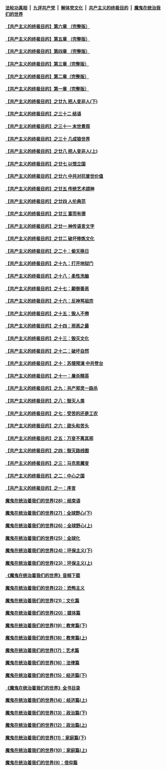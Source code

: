 ####  [法轮功真相](../../../../basic/blob/master/README.md?t=07081004) &nbsp;|&nbsp; [九评共产党](../../../../9ping.md/blob/master/README.md?t=07081004) &nbsp;|&nbsp; [解体党文化](../../../../jtdwh.md/blob/master/README.md?t=07081004)  &nbsp;|&nbsp; [共产主义的终极目的](../../../../gczydzjmd.md/blob/master/README.md?t=07081004) &nbsp;|&nbsp; [魔鬼在统治我们的世界](../../../../mgztzwmdsj.md/blob/master/README.md?t=07081004) 

#### [【共产主义的终极目的】第六章 （完整版）](../pages/nsc422/n11428913.md?t=07081004) 

#### [【共产主义的终极目的】第五章 （完整版）](../pages/nsc422/n11428912.md?t=07081004) 

#### [【共产主义的终极目的】第四章 （完整版）](../pages/nsc422/n11428907.md?t=07081004) 

#### [【共产主义的终极目的】第三章（完整版）](../pages/nsc422/n11428848.md?t=07081004) 

#### [【共产主义的终极目的】第二章（完整版）](../pages/nsc422/n11428831.md?t=07081004) 

#### [【共产主义的终极目的】第一章（完整版）](../pages/nsc422/n11417651.md?t=07081004) 

#### [【共产主义的终极目的】之廿九 把人变非人(下)](../pages/nsc422/n11344140.md?t=07081004) 

#### [【共产主义的终极目的】之三十二 结语](../pages/nsc422/n11360535.md?t=07081004) 

#### [【共产主义的终极目的】之三十一 末世景观](../pages/nsc422/n11351129.md?t=07081004) 

#### [【共产主义的终极目的】之三十 几成狼世界](../pages/nsc422/n11348280.md?t=07081004) 

#### [【共产主义的终极目的】之廿八 把人变非人(上)](../pages/nsc422/n11340492.md?t=07081004) 

#### [【共产主义的终极目的】之廿七 以恨立国](../pages/nsc422/n11336944.md?t=07081004) 

#### [【共产主义的终极目的】之廿六 中共对抗普世价值](../pages/nsc422/n11324785.md?t=07081004) 

#### [【共产主义的终极目的】之廿五 传统艺术颂神](../pages/nsc422/n11296396.md?t=07081004) 

#### [【共产主义的终极目的】之廿四 人伦典范](../pages/nsc422/n11296397.md?t=07081004) 

#### [【共产主义的终极目的】之廿三 富而有德](../pages/nsc422/n11283598.md?t=07081004) 

#### [【共产主义的终极目的】之廿一 神传语言文字](../pages/nsc422/n11263265.md?t=07081004) 

#### [【共产主义的终极目的】之廿二 破坏修炼文化](../pages/nsc422/n11245728.md?t=07081004) 

#### [【共产主义的终极目的】之二十：偷天换日](../pages/nsc422/n11238846.md?t=07081004) 

#### [【共产主义的终极目的】之十九：打开地狱门](../pages/nsc422/n11206376.md?t=07081004) 

#### [【共产主义的终极目的】之十八：柔性洗脑](../pages/nsc422/n11199994.md?t=07081004) 

#### [【共产主义的终极目的】之十七：颠倒善恶](../pages/nsc422/n11179782.md?t=07081004) 

#### [【共产主义的终极目的】之十六：反神骂祖宗](../pages/nsc422/n11166798.md?t=07081004) 

#### [【共产主义的终极目的】之十五：毁人不倦](../pages/nsc422/n11166792.md?t=07081004) 

#### [【共产主义的终极目的】之十四：邪恶之最](../pages/nsc422/n11150249.md?t=07081004) 

#### [【共产主义的终极目的】之十三：毁灭文化](../pages/nsc422/n11135227.md?t=07081004) 

#### [【共产主义的终极目的】之十二：破坏自然](../pages/nsc422/n11135214.md?t=07081004) 

#### [【共产主义的终极目的】之十：苏俄预演 中共登台](../pages/nsc422/n11118424.md?t=07081004) 

#### [【共产主义的终极目的】之十一：屠杀精英](../pages/nsc422/n11118442.md?t=07081004) 

#### [【共产主义的终极目的】之九：共产邪灵一路杀](../pages/nsc422/n11114139.md?t=07081004) 

#### [【共产主义的终极目的】之八：毁灭人类](../pages/nsc422/n11108503.md?t=07081004) 

#### [【共产主义的终极目的】之七：受苦的还是工农](../pages/nsc422/n11101809.md?t=07081004) 

#### [【共产主义的终极目的】之六：甜头和苦头](../pages/nsc422/n11096971.md?t=07081004) 

#### [【共产主义的终极目的】之五：万变不离其邪](../pages/nsc422/n11091285.md?t=07081004) 

#### [【共产主义的终极目的】之四：毁灭路线图](../pages/nsc422/n11086284.md?t=07081004) 

#### [【共产主义的终极目的】之三：马克思魔变](../pages/nsc422/n11061941.md?t=07081004) 

#### [【共产主义的终极目的】之二：中心之国](../pages/nsc422/n11047728.md?t=07081004) 

#### [【共产主义的终极目的】之一：序言](../pages/nsc422/n11086077.md?t=07081004) 

#### [魔鬼在统治着我们的世界(28)：结束语](../pages/nsc422/n10936246.md?t=07081004) 

#### [魔鬼在统治着我们的世界(27)：全球野心(下)](../pages/nsc422/n10928319.md?t=07081004) 

#### [魔鬼在统治着我们的世界(26)：全球野心(上)](../pages/nsc422/n10900318.md?t=07081004) 

#### [魔鬼在统治着我们的世界(25)：全球化](../pages/nsc422/n10788205.md?t=07081004) 

#### [魔鬼在统治着我们的世界(24)：环保主义(下)](../pages/nsc422/n10695307.md?t=07081004) 

#### [魔鬼在统治着我们的世界(23)：环保主义(上)](../pages/nsc422/n10688613.md?t=07081004) 

#### [《魔鬼在统治着我们的世界》音频下载](../pages/nsc422/n10635553.md?t=07081004) 

#### [魔鬼在统治着我们的世界(22)：恐怖主义](../pages/nsc422/n10614727.md?t=07081004) 

#### [魔鬼在统治着我们的世界(21)：文化篇](../pages/nsc422/n10597706.md?t=07081004) 

#### [魔鬼在统治着我们的世界(20)：媒体篇](../pages/nsc422/n10586579.md?t=07081004) 

#### [魔鬼在统治着我们的世界(19)：教育篇(下)](../pages/nsc422/n10564808.md?t=07081004) 

#### [魔鬼在统治着我们的世界(18)：教育篇(上)](../pages/nsc422/n10526970.md?t=07081004) 

#### [魔鬼在统治着我们的世界(17)：艺术篇](../pages/nsc422/n10499093.md?t=07081004) 

#### [魔鬼在统治着我们的世界(16)：法律篇](../pages/nsc422/n10485969.md?t=07081004) 

#### [魔鬼在统治着我们的世界(15)：经济篇(下)](../pages/nsc422/n10469975.md?t=07081004) 

#### [《魔鬼在统治着我们的世界》全书目录](../pages/nsc422/n10464261.md?t=07081004) 

#### [魔鬼在统治着我们的世界(14)：经济篇(上)](../pages/nsc422/n10457370.md?t=07081004) 

#### [魔鬼在统治着我们的世界(13)：政治篇(下)](../pages/nsc422/n10448270.md?t=07081004) 

#### [魔鬼在统治着我们的世界(12)：政治篇(上)](../pages/nsc422/n10444576.md?t=07081004) 

#### [魔鬼在统治着我们的世界(11)：家庭篇(下)](../pages/nsc422/n10440961.md?t=07081004) 

#### [魔鬼在统治着我们的世界(10)：家庭篇(上)](../pages/nsc422/n10435448.md?t=07081004) 

#### [魔鬼在统治着我们的世界(9)：信仰篇](../pages/nsc422/n10432159.md?t=07081004) 

